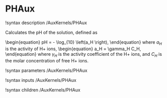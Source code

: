 # PHAux
!syntax description /AuxKernels/PHAux

Calculates the pH of the solution, defined as

\begin{equation}
pH = - \log_{10} \left(a_H \right),
\end{equation}
where $a_H$ is the activity of H+ ions,
\begin{equation}
a_H = \gamma_H C_H,
\end{equation}
where $\gamma_H$ is the activity coefficient of the H+ ions, and
$C_H$ is the molar concentration of free H+ ions.

!syntax parameters /AuxKernels/PHAux

!syntax inputs /AuxKernels/PHAux

!syntax children /AuxKernels/PHAux
